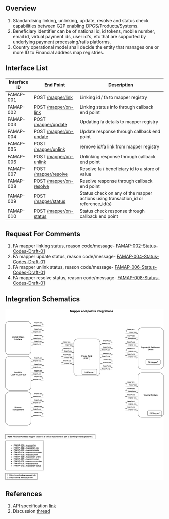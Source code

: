 ## Overview
1. Standardising linking, unlinking, update, resolve and status check capabilities between G2P enabling DPGS/Products/Systems.
2. Beneficiary identifier can be of national id, id tokens, mobile number, email id, virtual payment ids, user id's, etc that are supported by underlying payment processing/rails platforms.
3. Country operational model shall decide the entity that manages one or more ID to Financial address map registries.

## Interface List

| Interface ID | End Point | Description | 
| ------------ | --------- | ----------- |
| FAMAP-001 | POST [/mapper/link](https://g2p-connect.github.io/specs/dist/g2p-mapper.html#operation/post_g2p_mapper_link) | Linking id / fa to mapper registry | 
| FAMAP-002 | POST [/mapper/on-link](https://g2p-connect.github.io/specs/dist/g2p-mapper.html#operation/post_g2p_mapper_on-link) | Linking status info through callback end point | 
| FAMAP-003 | POST [/mapper/update](https://g2p-connect.github.io/specs/dist/g2p-mapper.html#operation/put_g2p_mapper_update) | Updating fa details to mapper registry|
| FAMAP-004 | POST [/mapper/on-update](https://g2p-connect.github.io/specs/dist/g2p-mapper.html#operation/put_g2p_mapper_on-update) | Update response through callback end point |
| FAMAP-005 | POST [/mapper/unlink](https://g2p-connect.github.io/specs/dist/g2p-mapper.html#operation/post_g2p_mapper_unlink) | remove id/fa link from mapper registry | 
| FAMAP-006 | POST [/mapper/on-unlink](https://g2p-connect.github.io/specs/dist/g2p-mapper.html#operation/post_g2p_mapper_on-unlink) | Unlinking response through callback end point | 
| FAMAP-007 | POST [/mapper/resolve](https://g2p-connect.github.io/specs/dist/g2p-mapper.html#operation/post_g2p_mapper_resolve) | Resolve fa / beneficiary id to a store of value | 
| FAMAP-008 | POST [/mapper/on-resolve](https://g2p-connect.github.io/specs/dist/g2p-mapper.html#operation/post_g2p_mapper_on-resolve) | Resolve response through callback end point | 
| FAMAP-009 | POST [/mapper/status](https://g2p-connect.github.io/specs/dist/g2p-mapper.html#operation/post_g2p_mapper_status) | Status check on any of the mapper actions using transaction_id or reference_id(s) | 
| FAMAP-010 | POST [/mapper/on-status](https://g2p-connect.github.io/specs/dist/g2p-mapper.html#operation/post_g2p_mapper_on-status) | Status check response through callback end point | 

## Request For Comments
1. FA mapper linking status, reason code/message- [FAMAP-002-Status-Codes-Draft-01](https://github.com/G2P-Connect/specs/blob/draft/docs/rfc/specs-draft/FAMAP-002-Status-Codes-Draft-01.md)
2. FA mapper update status, reason code/message- [FAMAP-004-Status-Codes-Draft-01](https://github.com/G2P-Connect/specs/blob/draft/docs/rfc/specs-draft/FAMAP-004-Status-Codes-Draft-01.md)
3. FA mapper unlink status, reason code/message- [FAMAP-006-Status-Codes-Draft-01](https://github.com/G2P-Connect/specs/blob/draft/docs/rfc/specs-draft/FAMAP-006-Status-Codes-Draft-01.md)
4. FA mapper resolve status, reason code/message- [FAMAP-008-Status-Codes-Draft-01](https://github.com/G2P-Connect/specs/blob/draft/docs/rfc/specs-draft/FAMAP-008-Status-Codes-Draft-01.md)

## Integration Schematics
![](./images/draw.io/interface-mapper.drawio.png)


## References
1. API specification [link](https://g2p-connect.github.io/specs/dist/g2p-mapper.html)
2. Discussion [thread](https://github.com/G2P-Connect/.github/discussions/16)